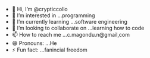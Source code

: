 - 👋 Hi, I’m @crypticcollo
- 👀 I’m interested in ...programming
- 🌱 I’m currently learning ...software engineering
- 💞️ I’m looking to collaborate on ...learning how to code 
- 📫 How to reach me ...c.magondu.n@gmail,com
- 😄 Pronouns: ...He
- ⚡ Fun fact: ...fanincial freedom

<!---
crypticcollo/crypticcollo is a ✨ special ✨ repository because its `README.md` (this file) appears on your GitHub profile.
You can click the Preview link to take a look at your changes.
--->
